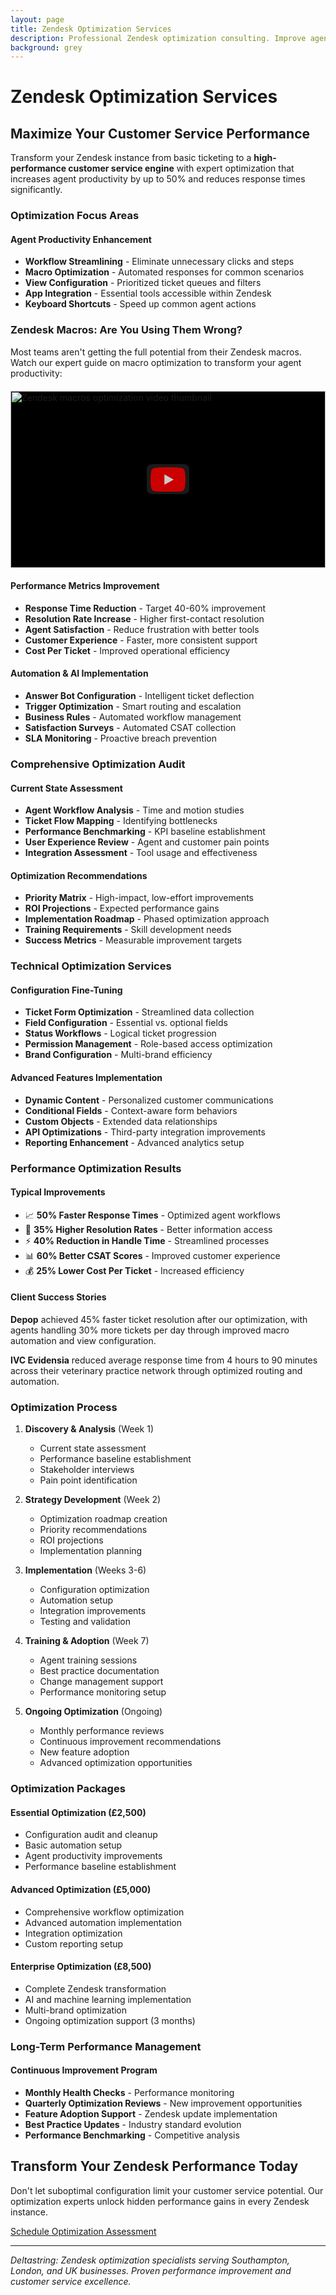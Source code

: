 ```yaml
---
layout: page
title: Zendesk Optimization Services
description: Professional Zendesk optimization consulting. Improve agent productivity, reduce response times, and maximize ROI with expert configuration and workflow optimization.
background: grey
---
```


# Zendesk Optimization Services

## Maximize Your Customer Service Performance

Transform your Zendesk instance from basic ticketing to a **high-performance customer service engine** with expert optimization that increases agent productivity by up to 50% and reduces response times significantly.

### Optimization Focus Areas

#### **Agent Productivity Enhancement**
- **Workflow Streamlining** - Eliminate unnecessary clicks and steps
- **Macro Optimization** - Automated responses for common scenarios
- **View Configuration** - Prioritized ticket queues and filters
- **App Integration** - Essential tools accessible within Zendesk
- **Keyboard Shortcuts** - Speed up common agent actions

### Zendesk Macros: Are You Using Them Wrong?

Most teams aren't getting the full potential from their Zendesk macros. Watch our expert guide on macro optimization to transform your agent productivity:

<div class="youtube-facade" style="position: relative; overflow: hidden; width: 100%; aspect-ratio: 16/9; background-color: #000; cursor: pointer; max-width: 560px; margin: 20px auto;" data-video-id="qR-0o7HZAsY">
  <img src="https://img.youtube.com/vi/qR-0o7HZAsY/maxresdefault.jpg" 
       alt="Zendesk macros optimization video thumbnail" 
       style="width: 100%; height: 100%; object-fit: cover;"
       loading="lazy">
  <button class="youtube-play-button" style="position: absolute; top: 50%; left: 50%; transform: translate(-50%, -50%); width: 68px; height: 48px; background-color: #212121; opacity: 0.8; border-radius: 14%; border: none; cursor: pointer;" aria-label="Play video">
    <svg height="100%" version="1.1" viewBox="0 0 68 48" width="100%">
      <path class="ytp-large-play-button-bg" d="M66.52,7.74c-0.78-2.93-2.49-5.41-5.42-6.19C55.79,.13,34,0,34,0S12.21,.13,6.9,1.55 C3.97,2.33,2.27,4.81,1.48,7.74C0.06,13.05,0,24,0,24s0.06,10.95,1.48,16.26c0.78,2.93,2.49,5.41,5.42,6.19 C12.21,47.87,34,48,34,48s21.79-0.13,27.1-1.55c2.93-0.78,4.64-3.26,5.42-6.19C67.94,34.95,68,24,68,24S67.94,13.05,66.52,7.74z" fill="#f00"></path>
      <path d="M 45,24 27,14 27,34" fill="#fff"></path>
    </svg>
  </button>
</div>

<script src="/assets/js/youtube-facade.js"></script>

#### **Performance Metrics Improvement**
- **Response Time Reduction** - Target 40-60% improvement
- **Resolution Rate Increase** - Higher first-contact resolution
- **Agent Satisfaction** - Reduce frustration with better tools
- **Customer Experience** - Faster, more consistent support
- **Cost Per Ticket** - Improved operational efficiency

#### **Automation & AI Implementation**
- **Answer Bot Configuration** - Intelligent ticket deflection
- **Trigger Optimization** - Smart routing and escalation
- **Business Rules** - Automated workflow management
- **Satisfaction Surveys** - Automated CSAT collection
- **SLA Monitoring** - Proactive breach prevention

### Comprehensive Optimization Audit

#### **Current State Assessment**
- **Agent Workflow Analysis** - Time and motion studies
- **Ticket Flow Mapping** - Identifying bottlenecks
- **Performance Benchmarking** - KPI baseline establishment
- **User Experience Review** - Agent and customer pain points
- **Integration Assessment** - Tool usage and effectiveness

#### **Optimization Recommendations**
- **Priority Matrix** - High-impact, low-effort improvements
- **ROI Projections** - Expected performance gains
- **Implementation Roadmap** - Phased optimization approach
- **Training Requirements** - Skill development needs
- **Success Metrics** - Measurable improvement targets

### Technical Optimization Services

#### **Configuration Fine-Tuning**
- **Ticket Form Optimization** - Streamlined data collection
- **Field Configuration** - Essential vs. optional fields
- **Status Workflows** - Logical ticket progression
- **Permission Management** - Role-based access optimization
- **Brand Configuration** - Multi-brand efficiency

#### **Advanced Features Implementation**
- **Dynamic Content** - Personalized customer communications
- **Conditional Fields** - Context-aware form behaviors
- **Custom Objects** - Extended data relationships
- **API Optimizations** - Third-party integration improvements
- **Reporting Enhancement** - Advanced analytics setup

### Performance Optimization Results

#### **Typical Improvements**
- 📈 **50% Faster Response Times** - Optimized agent workflows
- 🎯 **35% Higher Resolution Rates** - Better information access
- ⚡ **40% Reduction in Handle Time** - Streamlined processes
- 📊 **60% Better CSAT Scores** - Improved customer experience
- 💰 **25% Lower Cost Per Ticket** - Increased efficiency

#### **Client Success Stories**

**Depop** achieved 45% faster ticket resolution after our optimization, with agents handling 30% more tickets per day through improved macro automation and view configuration.

**IVC Evidensia** reduced average response time from 4 hours to 90 minutes across their veterinary practice network through optimized routing and automation.

### Optimization Process

1. **Discovery & Analysis** (Week 1)
   - Current state assessment
   - Performance baseline establishment
   - Stakeholder interviews
   - Pain point identification

2. **Strategy Development** (Week 2)
   - Optimization roadmap creation
   - Priority recommendations
   - ROI projections
   - Implementation planning

3. **Implementation** (Weeks 3-6)
   - Configuration optimization
   - Automation setup
   - Integration improvements
   - Testing and validation

4. **Training & Adoption** (Week 7)
   - Agent training sessions
   - Best practice documentation
   - Change management support
   - Performance monitoring setup

5. **Ongoing Optimization** (Ongoing)
   - Monthly performance reviews
   - Continuous improvement recommendations
   - New feature adoption
   - Advanced optimization opportunities

### Optimization Packages

#### **Essential Optimization** (£2,500)
- Configuration audit and cleanup
- Basic automation setup
- Agent productivity improvements
- Performance baseline establishment

#### **Advanced Optimization** (£5,000)
- Comprehensive workflow optimization
- Advanced automation implementation
- Integration optimization
- Custom reporting setup

#### **Enterprise Optimization** (£8,500)
- Complete Zendesk transformation
- AI and machine learning implementation
- Multi-brand optimization
- Ongoing optimization support (3 months)

### Long-Term Performance Management

#### **Continuous Improvement Program**
- **Monthly Health Checks** - Performance monitoring
- **Quarterly Optimization Reviews** - New improvement opportunities
- **Feature Adoption Support** - Zendesk update implementation
- **Best Practice Updates** - Industry standard evolution
- **Performance Benchmarking** - Competitive analysis

## Transform Your Zendesk Performance Today

Don't let suboptimal configuration limit your customer service potential. Our optimization experts unlock hidden performance gains in every Zendesk instance.

<a class="btn btn-primary btn-xl text-uppercase" href="https://calendar.google.com/calendar/u/0/appointments/schedules/AcZssZ2vJhNy3gMyKSTnIHj3xdsAONXezmHe6_8av4SPLlfGW-znFeNqORBTDvGbfbUK4Y5Iyb44DWLf">Schedule Optimization Assessment</a>

---

*Deltastring: Zendesk optimization specialists serving Southampton, London, and UK businesses. Proven performance improvement and customer service excellence.*
